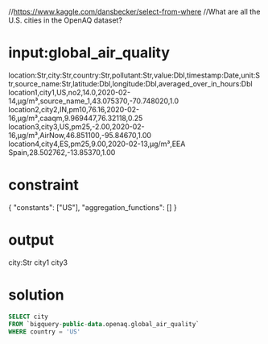 //https://www.kaggle.com/dansbecker/select-from-where
//What are all the U.S. cities in the OpenAQ dataset?
 
# input:global_air_quality

location:Str,city:Str,country:Str,pollutant:Str,value:Dbl,timestamp:Date,unit:Str,source_name:Str,latitude:Dbl,longitude:Dbl,averaged_over_in_hours:Dbl
location1,city1,US,no2,14.0,2020-02-14,µg/m³,source_name_1,43.075370,-70.748020,1.0
location2,city2,IN,pm10,76.16,2020-02-16,µg/m³,caaqm,9.969447,76.32118,0.25
location3,city3,US,pm25,-2.00,2020-02-16,µg/m³,AirNow,46.851100,-95.84670,1.00
location4,city4,ES,pm25,9.00,2020-02-13,µg/m³,EEA Spain,28.502762,-13.85370,1.00

# constraint

{
  "constants": ["US"],
  "aggregation_functions": []
}

# output

city:Str
city1
city3

# solution

```sql
SELECT city
FROM `bigquery-public-data.openaq.global_air_quality`
WHERE country = 'US'
```
